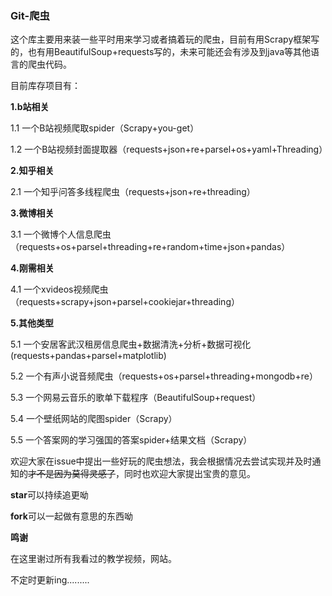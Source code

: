 ### Git-爬虫

这个库主要用来装一些平时用来学习或者搞着玩的爬虫，目前有用Scrapy框架写的，也有用BeautifulSoup+requests写的，未来可能还会有涉及到java等其他语言的爬虫代码。

目前库存项目有：

**1.b站相关**

1.1 一个B站视频爬取spider（Scrapy+you-get）

1.2 一个B站视频封面提取器（requests+json+re+parsel+os+yaml+Threading）

**2.知乎相关**

2.1 一个知乎问答多线程爬虫（requests+json+re+threading）

**3.微博相关**

3.1 一个微博个人信息爬虫（requests+os+parsel+threading+re+random+time+json+pandas）

**4.刚需相关**

4.1 一个xvideos视频爬虫（requests+scrapy+json+parsel+cookiejar+threading）

**5.其他类型**

5.1 一个安居客武汉租房信息爬虫+数据清洗+分析+数据可视化(requests+pandas+parsel+matplotlib)

5.2 一个有声小说音频爬虫（requests+os+parsel+threading+mongodb+re）

5.3 一个网易云音乐的歌单下载程序（BeautifulSoup+request）

5.4 一个壁纸网站的爬图spider（Scrapy）

5.5 一个答案网的学习强国的答案spider+结果文档（Scrapy）



欢迎大家在issue中提出一些好玩的爬虫想法，我会根据情况去尝试实现并及时通知的~~才不是因为莫得灵感了~~，同时也欢迎大家提出宝贵的意见。

**star**可以持续追更呦

**fork**可以一起做有意思的东西呦

**鸣谢**

在这里谢过所有我看过的教学视频，网站。

不定时更新ing.........

